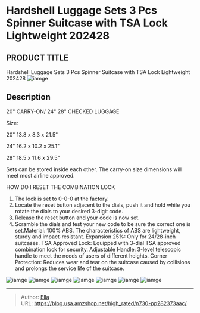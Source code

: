 # Hardshell Luggage Sets 3 Pcs Spinner Suitcase with TSA Lock Lightweight 202428


## PRODUCT TITLE 

Hardshell Luggage Sets 3 Pcs Spinner Suitcase with TSA Lock Lightweight 202428
![iamge](https://b2bfiles1.gigab2b.cn/image/wkseller/17369/20230627_ee41d838199f26112dc978e706945fe2.jpg)

## Description

20&#34; CARRY-ON/ 24&#34; 28&#34; CHECKED LUGGAGE

Size:

20&#34; 13.8 x 8.3 x 21.5&#34;

24&#34; 16.2 x 10.2 x 25.1&#34;

28&#34; 18.5 x 11.6 x 29.5&#34;

Sets can be stored inside each other.
The carry-on size dimensions will meet most airline approved.







HOW DO I RESET THE COMBINATION LOCK

1. The lock is set to 0-0-0 at the factory.
2. Locate the reset button adjacent to the dials, push it and hold while you rotate the dials to your desired 3-digit code.
3. Release the reset button and your code is now set.
4. Scramble the dials and test your new code to be sure the correct one is set.Material: 100% ABS. The characteristics of ABS are lightweight, sturdy and impact-resistant.
Expansion 25%: Only for 24/28-inch suitcases.
TSA Approved Lock: Equipped with 3-dial TSA approved combination lock for security.
Adjustable Handle: 3-level telescopic handle to meet the needs of users of different heights.
Corner Protection: Reduces wear and tear on the suitcase caused by collisions and prolongs the service life of the suitcase.






![iamge](https://b2bfiles1.gigab2b.cn/image/wkseller/17369/20231017_9ebe2f812379815cb72c5a39c2b67dff.jpg)
![iamge](https://b2bfiles1.gigab2b.cn/image/wkseller/17369/20230627_b45705905e751561a1313ddf212206a3.jpg)
![iamge](https://b2bfiles1.gigab2b.cn/image/wkseller/17369/20230627_50621977b316093c979a25e5bb7008b3.jpg)
![iamge](https://b2bfiles1.gigab2b.cn/image/wkseller/17369/20230627_c7424b6675a9ef70e96e129460bbe820.jpg)
![iamge](https://b2bfiles1.gigab2b.cn/image/wkseller/17369/20230627_71b24f7bd363bc3fa2b80ef9c38dd628.jpg)
![iamge](https://b2bfiles1.gigab2b.cn/image/wkseller/17369/20230627_51b92eccd5410e467a979a148a047a2a.jpg)
![iamge](https://b2bfiles1.gigab2b.cn/image/wkseller/17369/20230627_2de9af18595e84445ae8e05f155b8409.jpg)


---

> Author: [Ella](https://blog.usa.amzshop.net/)  
> URL: https://blog.usa.amzshop.net/high_rated/n730-pp282373aac/  

